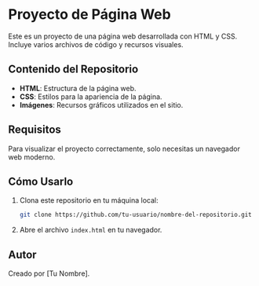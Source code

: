 # Proyecto de Página Web

Este es un proyecto de una página web desarrollada con HTML y CSS. Incluye varios archivos de código y recursos visuales.

## Contenido del Repositorio
- **HTML**: Estructura de la página web.
- **CSS**: Estilos para la apariencia de la página.
- **Imágenes**: Recursos gráficos utilizados en el sitio.

## Requisitos
Para visualizar el proyecto correctamente, solo necesitas un navegador web moderno.

## Cómo Usarlo
1. Clona este repositorio en tu máquina local:
   ```sh
   git clone https://github.com/tu-usuario/nombre-del-repositorio.git
   ```
2. Abre el archivo `index.html` en tu navegador.

## Autor
Creado por [Tu Nombre].

